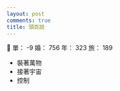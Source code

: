```yaml
---
layout: post
comments: true
title: 頭百說
---
```


:triumph: 單： -9 婚： 756 年： 323 旅： 189

- 裝著萬物
- 接著宇宙
- 控制

